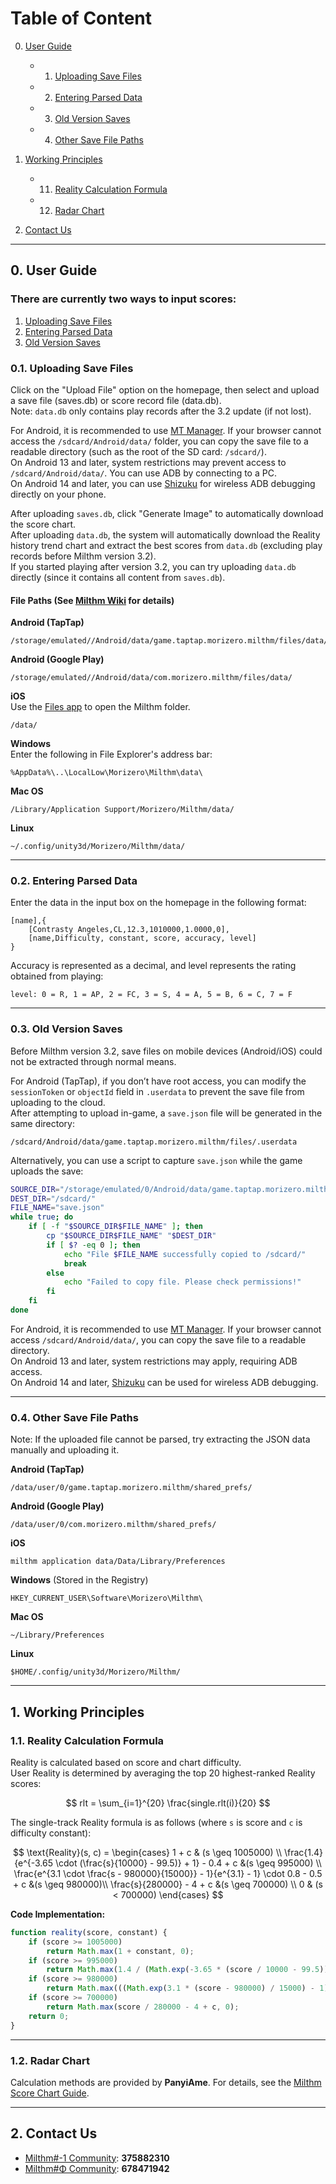 # Table of Content

0. [User Guide](#0-user-guide)
   - 01. [Uploading Save Files](#01-uploading-save-files)
   - 02. [Entering Parsed Data](#02-entering-parsed-data)
   - 03. [Old Version Saves](#03-old-version-saves)
   - 04. [Other Save File Paths](#04-other-save-file-paths)

1. [Working Principles](#1-working-principles)
   - 11. [Reality Calculation Formula](#11-reality-calculation-formula)
   - 12. [Radar Chart](#12-radar-chart)

2. [Contact Us](#2-contact-us)

---

## 0. User Guide

### There are currently two ways to input scores:

1. [Uploading Save Files](#01-uploading-save-files)
2. [Entering Parsed Data](#02-entering-parsed-data)
3. [Old Version Saves](#03-old-version-saves)

### 0.1. Uploading Save Files

Click on the "Upload File" option on the homepage, then select and upload a save file (saves.db) or score record file (data.db).  
Note: `data.db` only contains play records after the 3.2 update (if not lost).

For Android, it is recommended to use [MT Manager](https://mt2.cn/). If your browser cannot access the `/sdcard/Android/data/` folder, you can copy the save file to a readable directory (such as the root of the SD card: `/sdcard/`).  
On Android 13 and later, system restrictions may prevent access to `/sdcard/Android/data/`. You can use ADB by connecting to a PC.  
On Android 14 and later, you can use [Shizuku](https://shizuku.rikka.app/zh-hans/) for wireless ADB debugging directly on your phone.

After uploading `saves.db`, click "Generate Image" to automatically download the score chart.  
After uploading `data.db`, the system will automatically download the Reality history trend chart and extract the best scores from `data.db` (excluding play records before Milthm version 3.2).  
If you started playing after version 3.2, you can try uploading `data.db` directly (since it contains all content from `saves.db`).

#### File Paths (See [Milthm Wiki](https://milthm.fandom.com/wiki/Data_File) for details)

**Android (TapTap)**  
```
/storage/emulated//Android/data/game.taptap.morizero.milthm/files/data/
```

**Android (Google Play)**  
```
/storage/emulated//Android/data/com.morizero.milthm/files/data/
```

**iOS**  
Use the [Files app](https://support.apple.com/zh-cn/102570) to open the Milthm folder.
```
/data/
```

**Windows**  
Enter the following in File Explorer's address bar:
```
%AppData%\..\LocalLow\Morizero\Milthm\data\
```

**Mac OS**  
```
/Library/Application Support/Morizero/Milthm/data/
```

**Linux**  
```
~/.config/unity3d/Morizero/Milthm/data/
```

---

### 0.2. Entering Parsed Data

Enter the data in the input box on the homepage in the following format:

```
[name],{
    [Contrasty Angeles,CL,12.3,1010000,1.0000,0],
    [name,Difficulty, constant, score, accuracy, level]
}
```

Accuracy is represented as a decimal, and level represents the rating obtained from playing:

```
level: 0 = R, 1 = AP, 2 = FC, 3 = S, 4 = A, 5 = B, 6 = C, 7 = F
```

---

### 0.3. Old Version Saves

Before Milthm version 3.2, save files on mobile devices (Android/iOS) could not be extracted through normal means.  

For Android (TapTap), if you don’t have root access, you can modify the `sessionToken` or `objectId` field in `.userdata` to prevent the save file from uploading to the cloud.  
After attempting to upload in-game, a `save.json` file will be generated in the same directory:

```
/sdcard/Android/data/game.taptap.morizero.milthm/files/.userdata
```

Alternatively, you can use a script to capture `save.json` while the game uploads the save:

```sh
SOURCE_DIR="/storage/emulated/0/Android/data/game.taptap.morizero.milthm/files/"
DEST_DIR="/sdcard/"
FILE_NAME="save.json"
while true; do
    if [ -f "$SOURCE_DIR$FILE_NAME" ]; then
        cp "$SOURCE_DIR$FILE_NAME" "$DEST_DIR"
        if [ $? -eq 0 ]; then
            echo "File $FILE_NAME successfully copied to /sdcard/"
            break
        else
            echo "Failed to copy file. Please check permissions!"
        fi
    fi
done
```

For Android, it is recommended to use [MT Manager](https://mt2.cn/). If your browser cannot access `/sdcard/Android/data/`, you can copy the save file to a readable directory.  
On Android 13 and later, system restrictions may apply, requiring ADB access.  
On Android 14 and later, [Shizuku](https://shizuku.rikka.app/zh-hans/) can be used for wireless ADB debugging.

---

### 0.4. Other Save File Paths

Note: If the uploaded file cannot be parsed, try extracting the JSON data manually and uploading it.

**Android (TapTap)**  
```
/data/user/0/game.taptap.morizero.milthm/shared_prefs/
```

**Android (Google Play)**  
```
/data/user/0/com.morizero.milthm/shared_prefs/
```

**iOS**  
```
milthm application data/Data/Library/Preferences
```

**Windows** (Stored in the Registry)  
```
HKEY_CURRENT_USER\Software\Morizero\Milthm\
```

**Mac OS**  
```
~/Library/Preferences
```

**Linux**  
```
$HOME/.config/unity3d/Morizero/Milthm/
```

---

## 1. Working Principles

### 1.1. Reality Calculation Formula

Reality is calculated based on score and chart difficulty.  
User Reality is determined by averaging the top 20 highest-ranked Reality scores:

$$
rlt = \sum_{i=1}^{20} \frac{single.rlt(i)}{20}
$$

The single-track Reality formula is as follows (where `s` is score and `c` is difficulty constant):

$$
\text{Reality}(s, c) =
\begin{cases} 
1 + c & (s \geq 1005000) \\
\frac{1.4}{e^{-3.65 \cdot (\frac{s}{10000} - 99.5)} + 1} - 0.4 + c &(s \geq 995000) \\
\frac{e^{3.1 \cdot \frac{s - 980000}{15000}} - 1}{e^{3.1} - 1} \cdot 0.8 - 0.5 + c &(s \geq 980000)\\
\frac{s}{280000} - 4 + c &(s \geq 700000) \\
0 & (s < 700000)
\end{cases}
$$

**Code Implementation:**
```JavaScript
function reality(score, constant) {
    if (score >= 1005000)
        return Math.max(1 + constant, 0);
    if (score >= 995000) 
        return Math.max(1.4 / (Math.exp(-3.65 * (score / 10000 - 99.5)) + 1) - 0.4 + c, 0);
    if (score >= 980000) 
        return Math.max(((Math.exp(3.1 * (score - 980000) / 15000) - 1) / (Math.exp(3.1) - 1)) * 0.8 - 0.5 + c, 0);
    if (score >= 700000) 
        return Math.max(score / 280000 - 4 + c, 0);
    return 0;
}
```

---

### 1.2. Radar Chart

Calculation methods are provided by **PanyiAme**. For details, see the [Milthm Score Chart Guide](https://wwp.lanzoup.com/iZ59A2j8nbpe).

---

## 2. Contact Us

- [Milthm#-1 Community](https://qm.qq.com/q/Utb6sNDvki): **375882310**
- [Milthm#Φ Community](https://qm.qq.com/q/fIErsKKz3a): **678471942**
